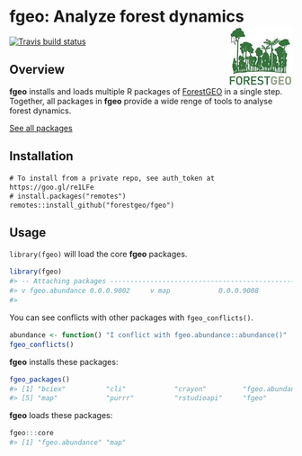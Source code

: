 
<!-- README.md is generated from README.Rmd. Please edit that file -->
fgeo: Analyze forest dynamics <img src="inst/figures/logo.png" align="right" />
===============================================================================

[![Travis build status](https://travis-ci.org/forestgeo/fgeo.svg?branch=master)](https://travis-ci.org/forestgeo/fgeo)

Overview
--------

**fgeo** installs and loads multiple R packages of [ForestGEO](http://www.forestgeo.si.edu/) in a single step. Together, all packages in **fgeo** provide a wide renge of tools to analyse forest dynamics.

[See all packages](https://forestgeo.github.io/fgeo/reference/index.html)

Installation
------------

    # To install from a private repo, see auth_token at https://goo.gl/re1LFe
    # install.packages("remotes")
    remotes::install_github("forestgeo/fgeo")

Usage
-----

`library(fgeo)` will load the core **fgeo** packages.

``` r
library(fgeo)
#> -- Attaching packages ---------------------------------------------- fgeo 0.0.0.9000 --
#> v fgeo.abundance 0.0.0.9002     v map            0.0.0.9008
#> 
```

You can see conflicts with other packages with `fgeo_conflicts()`.

``` r
abundance <- function() "I conflict with fgeo.abundance::abundance()"
fgeo_conflicts()
```

**fgeo** installs these packages:

``` r
fgeo_packages()
#> [1] "bciex"          "cli"            "crayon"         "fgeo.abundance"
#> [5] "map"            "purrr"          "rstudioapi"     "fgeo"
```

**fgeo** loads these packages:

``` r
fgeo:::core
#> [1] "fgeo.abundance" "map"
```
